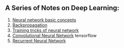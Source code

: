 ## A Series of Notes on Deep Learning:

1. [Neural network basic concepts](https://nbviewer.jupyter.org/github/massquantity/DL_from_scratch_NOTE/blob/master/Note_1%20basics.ipynb)
2. [Backpropagation](https://www.cnblogs.com/massquantity/p/10138489.html)
3. [Training tricks of neural network](https://nbviewer.jupyter.org/github/massquantity/DL_from_scratch_NOTE/blob/master/Note_2%20training%20of%20NN.ipynb)
4. [Convolutional Neural Network](https://nbviewer.jupyter.org/github/massquantity/Deep_Learning_NOTES/blob/master/CNN/CNN.ipynb)  tensorflow
5. [Recurrent Neural Network](https://www.cnblogs.com/massquantity/p/10352328.html)
